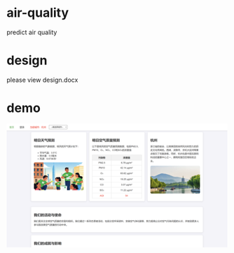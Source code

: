 # air-quality
predict air quality
# design  
please view design.docx
# demo  
![Alt text](demo.png)
